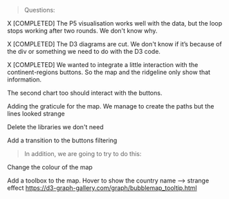 > Questions:

X [COMPLETED] The P5 visualisation works well with the data, but the loop stops working after two rounds. We don't know why.

X [COMPLETED] The D3 diagrams are cut. We don't know if it’s because of the div or something we need to do with the D3 code. 

X [COMPLETED] We wanted to integrate a little interaction with the continent-regions buttons. So the map and the ridgeline only show that information.

The second chart too should interact with the buttons.

Adding the graticule for the map. We manage to create the paths but the lines looked strange

Delete the libraries we don't need

Add a transition to the buttons filtering

 
> In addition, we are going to try to do this:

Change the colour of the map

Add a toolbox to the map. Hover to show the country name --> strange effect https://d3-graph-gallery.com/graph/bubblemap_tooltip.html

